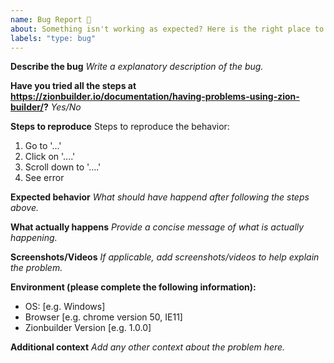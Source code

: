 ```yaml
---
name: Bug Report 🐞
about: Something isn't working as expected? Here is the right place to report.
labels: "type: bug"
---
```


<!--
  Please fill out each section below, otherwise, your issue will be closed. This info allows Zionbuilder maintainers to diagnose (and fix!) your issue as quickly as possible.

  Useful Links:
  - Documentation: https://zionbuilder.io/help-center/

  Before opening a new issue, please search existing issues: https://github.com/zionbuilder/zionbuilder/issues
-->

**Describe the bug**
*Write a explanatory description of the bug.*

**Have you tried all the steps at https://zionbuilder.io/documentation/having-problems-using-zion-builder/?**
*Yes/No*

**Steps to reproduce**
Steps to reproduce the behavior:
1. Go to '...'
2. Click on '....'
3. Scroll down to '....'
4. See error

**Expected behavior**
*What should have happend after following the steps above.*

**What actually happens**
*Provide a concise message of what is actually happening.*

**Screenshots/Videos**
*If applicable, add screenshots/videos to help explain the problem.*

**Environment (please complete the following information):**
- OS: [e.g. Windows]
- Browser [e.g. chrome version 50, IE11]
- Zionbuilder Version [e.g. 1.0.0]

**Additional context**
*Add any other context about the problem here.*
